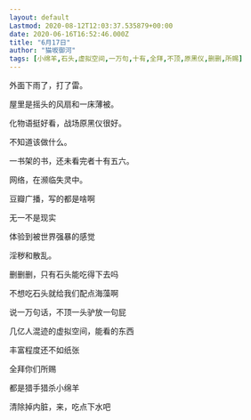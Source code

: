```yaml
---
layout: default
Lastmod: 2020-08-12T12:03:37.535879+00:00
date: 2020-06-16T16:52:46.000Z
title: "6月17日"
author: "猫坂御河"
tags: [小绵羊,石头,虚拟空间,一万句,十有,全拜,不顶,原黑仪,删删,所赐]
---
```


外面下雨了，打了雷。

屋里是摇头的风扇和一床薄被。

化物语挺好看，战场原黑仪很好。

不知道该做什么。

一书架的书，还未看完者十有五六。

网络，在濒临失灵中。

豆瓣广播，写的都是啥啊

无一不是现实

体验到被世界强暴的感觉

淫秽和散乱。

删删删，只有石头能吃得下去吗

不想吃石头就给我们配点海藻啊

说一万句话，不顶一头驴放一句屁

几亿人混迹的虚拟空间，能看的东西

丰富程度还不如纸张

全拜你们所赐

都是猎手猎杀小绵羊

清除掉内脏，来，吃点下水吧

